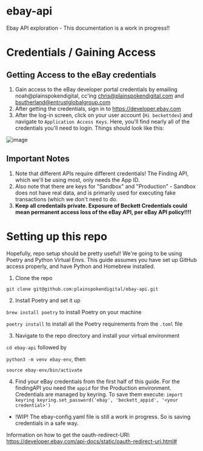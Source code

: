 # ebay-api
Ebay API exploration - This documentation is a work in progress!! 

# Credentials / Gaining Access

## Getting Access to the eBay credentials 

1. Gain access to the eBay developer portal credentials by emailing noah@plainspokendigital, cc'ing chris@plainspokendigital.com and bsutherland@entrustglobalgroup.com
2. After getting the credentials, sign in to https://developer.ebay.com 
3. After the log-in screen, click on your user account (`Hi beckettdev`) and navigate to `Application Access Keys`. Here, you'll find nearly all of the credentials you'll need to login. Things should look like this: 

![image](https://user-images.githubusercontent.com/18645647/152902659-0c5fc332-a304-478d-99d2-e1350dd96f62.png)
 
## Important Notes 
1. Note that different APIs require different credentials! The Finding API, which we'll be using most, only needs the App ID. 
2. Also note that there are keys for "Sandbox" and "Production" - Sandbox does not have real data, and is primarily used for executing fake transactions (which we don't need to do. 
3. **Keep all credentails private. Exposure of Beckett Credentials could mean permanent access loss of the eBay API, per eBay API policy!!!!**


# Setting up this repo

Hopefully, repo setup should be pretty useful! We're going to be using Poetry and Python Virtual Envs. This guide assumes you have set up GitHub access properly, and have Python and Homebrew installed. 

1. Clone the repo 

`git clone git@github.com:plainspokendigital/ebay-api.git` 

2. Install Poetry and set it up 

`brew install poetry` to install Poetry on your machine

`poetry install` to install all the Poetry requirements from the `.toml` file

3. Navigate to the repo directory and install your virtual environment

`cd ebay-api` followed by 

`python3 -m venv ebay-env`, then

`source ebay-env/bin/activate` 

4. Find your eBay credentials from the first half of this guide. For the findingAPI you need the `appid` for the Production environment. Credentials are managed by keyring. To save them execute:
`import keyring
keyring.set_password('ebay', 'beckett_appid', '<your credential>')`
 
- !WIP! The ebay-config.yaml file is still a work in progress. So is saving credentials in a safe way. 


Information on how to get the oauth-redirect-URI:
https://developer.ebay.com/api-docs/static/oauth-redirect-uri.html# 
